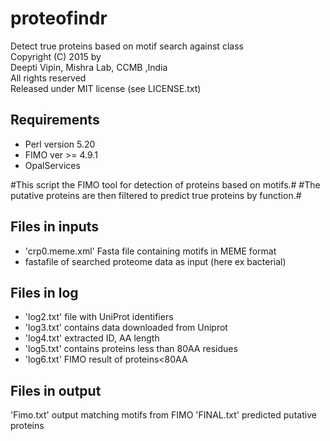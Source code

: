 # proteofindr
 Detect true proteins based on motif search against class  
Copyright (C) 2015 by   
Deepti Vipin, Mishra Lab, CCMB ,India   
All rights reserved   
Released under MIT license (see LICENSE.txt)   


  Requirements
  -----------
-  Perl version 5.20
- FIMO ver >= 4.9.1
- OpalServices



#This script  the FIMO tool for detection of proteins based on motifs.#
#The putative proteins are then filtered to predict true proteins by function.#

Files in inputs
-----------
- 'crp0.meme.xml' Fasta file containing motifs in MEME format
- fastafile of searched proteome data as input (here ex bacterial)

Files in log
-----------
- 'log2.txt' file with UniProt identifiers
- 'log3.txt' contains data downloaded from Uniprot
- 'log4.txt' extracted ID, AA length
- 'log5.txt' contains proteins less than 80AA residues
- 'log6.txt' FIMO result of proteins<80AA

Files in output
-----------
'Fimo.txt' output matching motifs from FIMO
'FINAL.txt' predicted putative proteins

